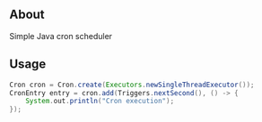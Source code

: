 ## About

Simple Java cron scheduler


## Usage

```groovy
Cron cron = Cron.create(Executors.newSingleThreadExecutor());
CronEntry entry = cron.add(Triggers.nextSecond(), () -> {
    System.out.println("Cron execution");
});
```